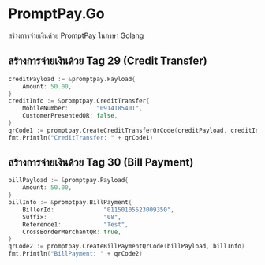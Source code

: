 # PromptPay.Go
สร้างการจ่ายเงินด้วย PromptPay ในภาษา Golang

## สร้างการจ่ายเงินด้วย Tag 29 (Credit Transfer)
```go
creditPayload := &promptpay.Payload{
	Amount: 50.00,
}
creditInfo := &promptpay.CreditTransfer{
	MobileNumber:        "0914185401",
	CustomerPresentedQR: false,
}
qrCode1 := promptpay.CreateCreditTransferQrCode(creditPayload, creditInfo)
fmt.Println("CreditTransfer: " + qrCode1)
```

## สร้างการจ่ายเงินด้วย Tag 30 (Bill Payment)
```go
billPayload := &promptpay.Payload{
	Amount: 50.00,
}
billInfo := &promptpay.BillPayment{
	BillerId:              "01150105523009350",
	Suffix:                "08",
	Reference1:            "Test",
	CrossBorderMerchantQR: true,
}
qrCode2 := promptpay.CreateBillPaymentQrCode(billPayload, billInfo)
fmt.Println("BillPayment: " + qrCode2)
```